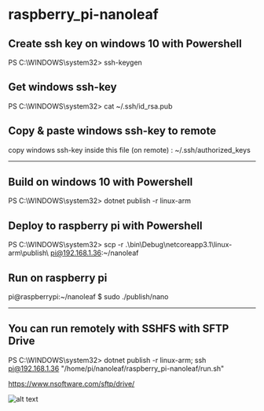 # raspberry_pi-nanoleaf

## Create ssh key on windows 10 with Powershell
PS C:\WINDOWS\system32> ssh-keygen

## Get windows ssh-key 
PS C:\WINDOWS\system32> cat ~/.ssh/id_rsa.pub

## Copy & paste windows ssh-key to remote 
copy windows ssh-key inside this file (on remote) : ~/.ssh/authorized_keys
____

## Build on windows 10 with Powershell
PS C:\WINDOWS\system32> dotnet publish -r linux-arm

## Deploy to raspberry pi with Powershell
PS C:\WINDOWS\system32> scp -r .\bin\Debug\netcoreapp3.1\linux-arm\publish\ pi@192.168.1.36:~/nanoleaf

## Run on raspberry pi 
pi@raspberrypi:~/nanoleaf $ sudo ./publish/nano 


___

## You can run remotely with SSHFS with SFTP Drive 
PS C:\WINDOWS\system32> dotnet publish -r linux-arm; ssh pi@192.168.1.36 "/home/pi/nanoleaf/raspberry_pi-nanoleaf/run.sh"

https://www.nsoftware.com/sftp/drive/

![alt text](https://i.ibb.co/vhKs3Lf/Capture.png)
